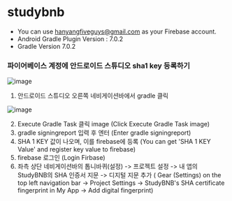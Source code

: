 # studybnb
- You can use hanyangfiveguys@gmail.com as your Firebase account.
- Android Gradle Plugin Version : 7.0.2
- Gradle Version 7.0.2

### 파이어베이스 계정에 안드로이드 스튜디오 sha1 key 등록하기

![image](https://user-images.githubusercontent.com/70128377/141714850-f6317f38-dd8b-478a-b445-ce740545ea31.png)

1. 안드로이드 스튜디오 오른쪽 네비게이션바에서 gradle 클릭

![image](https://user-images.githubusercontent.com/70128377/141714863-b1424769-982e-4a85-a14f-48713c45f49b.png)

2. Execute Gradle Task 클릭 image (Click Execute Gradle Task image)
3. gradle signingreport 입력 후 엔터 (Enter gradle signingreport)
4. SHA 1 KEY 값이 나오며, 이를 firebase에 등록 (You can get 'SHA 1 KEY Value' and register key value to firebase)
5. firebase 로그인 (Login Firbase)
6. 좌측 상단 네비게이션바의 톱니바퀴(설정) -> 프로젝트 설정 -> 내 앱의 StudyBNB의 SHA 인증서 지문 -> 디지털 지문 추가 (
Gear (Settings) on the top left navigation bar -> Project Settings -> StudyBNB's SHA certificate fingerprint in My App -> Add digital fingerprint)
